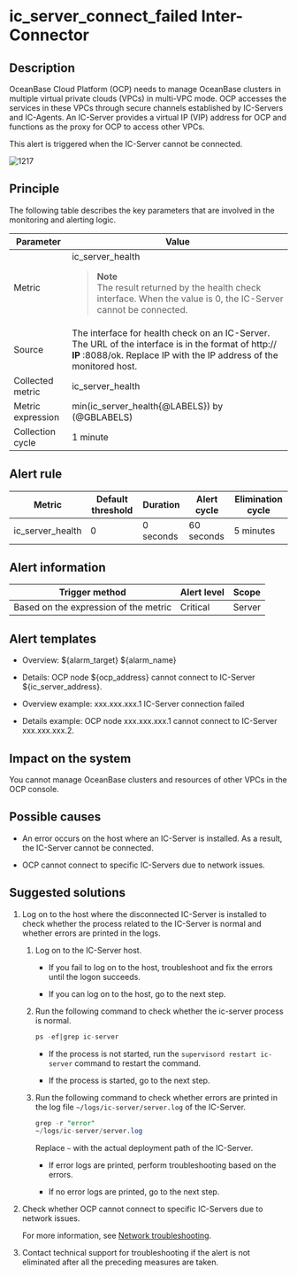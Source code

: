 ic_server_connect_failed Inter-Connector
=============================================

**Description**
------------------------------------

OceanBase Cloud Platform (OCP) needs to manage OceanBase clusters in multiple virtual private clouds (VPCs) in multi-VPC mode. OCP accesses the services in these VPCs through secure channels established by IC-Servers and IC-Agents. An IC-Server provides a virtual IP (VIP) address for OCP and functions as the proxy for OCP to access other VPCs.

This alert is triggered when the IC-Server cannot be connected.

![1217](https://help-static-aliyun-doc.aliyuncs.com/assets/img/en-US/6155306461/p371132.png)

Principle
------------------------------

The following table describes the key parameters that are involved in the monitoring and alerting logic.

|     Parameter     |                                                                                    Value                                                                                    |
|-------------------|-----------------------------------------------------------------------------------------------------------------------------------------------------------------------------|
| Metric            | ic_server_health <blockquote>**Note** <br> The result returned by the health check interface. When the value is 0, the IC-Server cannot be connected. </blockquote>                      |
| Source            | The interface for health check on an IC-Server. The URL of the interface is in the format of http:// **IP** :8088/ok. Replace IP with the IP address of the monitored host. |
| Collected metric  | ic_server_health                                                                                                                                                            |
| Metric expression | min(ic_server_health{@LABELS}) by (@GBLABELS)                                                                                                                               |
| Collection cycle  | 1 minute                                                                                                                                                                    |

**Alert rule**
-----------------------------------

|      Metric      | Default threshold | Duration  | Alert cycle | Elimination cycle |
|------------------|-------------------|-----------|-------------|-------------------|
| ic_server_health | 0                 | 0 seconds | 60 seconds  | 5 minutes         |

**Alert information**
------------------------------------------

|            Trigger method             | Alert level | Scope  |
|---------------------------------------|-------------|--------|
| Based on the expression of the metric | Critical    | Server |

**Alert templates**
----------------------------------------

* Overview: ${alarm_target} ${alarm_name}

* Details: OCP node ${ocp_address} cannot connect to IC-Server ${ic_server_address}.

* Overview example: xxx.xxx.xxx.1 IC-Server connection failed

* Details example: OCP node xxx.xxx.xxx.1 cannot connect to IC-Server xxx.xxx.xxx.2.

**Impact on the system**
---------------------------------------------

You cannot manage OceanBase clusters and resources of other VPCs in the OCP console.

**Possible causes**
----------------------------------------

* An error occurs on the host where an IC-Server is installed. As a result, the IC-Server cannot be connected.

* OCP cannot connect to specific IC-Servers due to network issues.

**Suggested solutions**
--------------------------------------------

1. Log on to the host where the disconnected IC-Server is installed to check whether the process related to the IC-Server is normal and whether errors are printed in the logs.

   1. Log on to the IC-Server host.

      * If you fail to log on to the host, troubleshoot and fix the errors until the logon succeeds.

      * If you can log on to the host, go to the next step.

   2. Run the following command to check whether the ic-server process is normal.

      ```sql
      ps -ef|grep ic-server
      ```

      * If the process is not started, run the `supervisord restart ic-server` command to restart the command.

      * If the process is started, go to the next step.

   3. Run the following command to check whether errors are printed in the log file `~/logs/ic-server/server.log` of the IC-Server.

      ```sql
      grep -r "error"  
      ~/logs/ic-server/server.log
      ```

      Replace `~` with the actual deployment path of the IC-Server.
      * If error logs are printed, perform troubleshooting based on the errors.

      * If no error logs are printed, go to the next step.

2. Check whether OCP cannot connect to specific IC-Servers due to network issues.

   For more information, see [Network troubleshooting](../5.appendix/6.network-troubleshooting.md).

3. Contact technical support for troubleshooting if the alert is not eliminated after all the preceding measures are taken.
